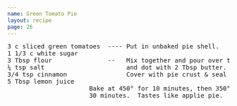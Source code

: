 ```yaml
---
name: Green Tomato Pie
layout: recipe
page: 26
---
```


<pre>
3 c sliced green tomatoes  ---- Put in unbaked pie shell.
1 1/3 c white sugar
3 Tbsp flour               --   Mix together and pour over tomatoes
¼ tsp salt                      and dot with 2 Tbsp butter.
3/4 tsp cinnamon                Cover with pie crust & seal edges.
5 Tbsp lemon juice
                      Bake at 450° for 10 minutes, then 350° for
                      30 minutes.  Tastes like applie pie.
</pre>
